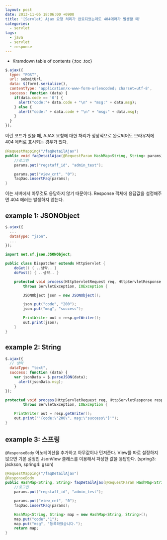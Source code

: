 ```yaml
---
layout: post
date: 2013-11-05 18:06:00 +0900
title: '[Servlet] Ajax 요청 처리가 완료되었는데도 404에러가 발생할 때'
categories:
  - servlet
tags:
  - java
  - servlet
  - response
---
```


* Kramdown table of contents
{:toc .toc}

```js
$.ajax({
  type: "POST",
  url: submitUrl,
  data: $(form).serialize(),
  contentType: 'application/x-www-form-urlencoded; charset=utf-8',
  success: function (data) {
    if(data.code == '0') {
      alert("code:"+ data.code + "\n" + "msg:" + data.msg);
    } else {
      alert("code:" + data.code + "\n" + "msg:" + data.msg);
    }
  }
});
```

이런 코드가 있을 때, AJAX 요청에 대한 처리가 정상적으로 완료되어도 브라우저에 404 에러로 표시되는 경우가 있다.

```java
@RequestMapping("/faqDetailAjax")
public void faqDetailAjax(@RequestParam HashMap<String, String> params) {
    //로그인
    params.put("regstaff_id", "admin_test");

    params.put("view_cnt", "0");
    faqDao.insertFaq(params);
}
```

이는 서버에서 아무것도 응답하지 않기 때문이다. Response 객체에 응답값을 설정해주면 404 에러는 발생하지 않는다.

## example 1: JSONObject

```js
$.ajax({
  ...
  dataType: "json",
  ...
});
```

```java
import net.sf.json.JSONObject;

public class Dispatcher extends HttpServlet {
    doGet() { ..생략.. }
    doPost() { ..생략.. }

    protected void process(HttpServletRequest req, HttpServletResponse resp)
        throws ServletException, IOException {

        JSONObject json = new JSONObject();

        json.put("code", "200");
        json.put("msg", "success");

        PrintWriter out = resp.getWriter();
        out.print(json);
    }
}
```

## example 2: String

```js
$.ajax({
  // 생략
  dataType: "text",
  success: function (data) {
    var jsonData = $.parseJSON(data);
      alert(jsonData.msg);
    }
});
```

```java
protected void process(HttpServletRequest req, HttpServletResponse resp)
        throws ServletException, IOException {

    PrintWriter out = resp.getWriter();
    out.print("'{code:\"200\", msg:\"success\"}'");
}
```

## example 3: 스프링

`@ResponseBody` 어노테이션을 추가하고 아무값이나 던져준다. View를 따로 설정하지 않으면 기본 설정인 JsonView 클래스를 이용해서 파싱한 값을 응답한다. (spring3: jackson, spring4: gson)

```java
@RequestMapping("/faqDetailAjax")
@ResponseBody
public HashMap<String, String> faqDetailAjax(@RequestParam HashMap<String, String> params) {
    //로그인
    params.put("regstaff_id", "admin_test");

    params.put("view_cnt", "0");
    faqDao.insertFaq(params);

    HashMap<String, String> map = new HashMap<String, String>();
    map.put("code","1");
    map.put("msg", "등록하였습니다.");
    return map;
}
```
